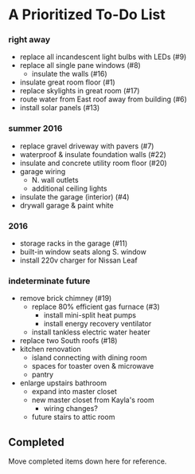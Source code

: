 
# A Prioritized To-Do List

### right away

* replace all incandescent light bulbs with LEDs (#9)
* replace all single pane windows (#8)
    * insulate the walls (#16)
* insulate great room floor (#1)
* replace skylights in great room (#17)
* route water from East roof away from building (#6)
* install solar panels (#13)

### summer 2016

* replace gravel driveway with pavers (#7)
* waterproof & insulate foundation walls (#22)
* insulate and concrete utility room floor (#20)
* garage wiring
    * N. wall outlets
    * additional ceiling lights
* insulate the garage (interior) (#4)
* drywall garage & paint white

### 2016

* storage racks in the garage (#11)
* built-in window seats along S. window
* install 220v charger for Nissan Leaf

### indeterminate future

* remove brick chimney (#19)
    * replace 80% efficient gas furnace (#3)
        * install mini-split heat pumps
        * install energy recovery ventilator
    * install tankless electric water heater
* replace two South roofs (#18)
* kitchen renovation
    * island connecting with dining room
    * spaces for toaster oven & microwave
    * pantry
* enlarge upstairs bathroom
    * expand into master closet
    * new master closet from Kayla's room
        * wiring changes?
    * future stairs to attic room

## Completed

Move completed items down here for reference.
